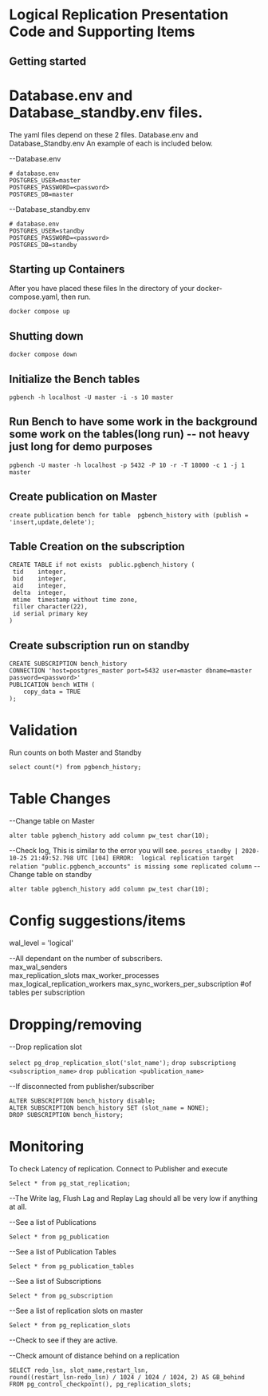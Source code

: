 # Logical Replication Presentation Code and Supporting Items 

## Getting started 

# Database.env and Database_standby.env files. 

The yaml files depend on these 2 files. Database.env and Database_Standby.env An example of each is included below. 

--Database.env 

```
# database.env
POSTGRES_USER=master
POSTGRES_PASSWORD=<password>
POSTGRES_DB=master
```

--Database_standby.env 
```
# database.env
POSTGRES_USER=standby
POSTGRES_PASSWORD=<password>
POSTGRES_DB=standby
```

## Starting up Containers
After you have placed these files In the directory of your docker-compose.yaml, then run. 

``` docker compose up ```

## Shutting down 

``` docker compose down ```

## Initialize the Bench tables 

``` pgbench -h localhost -U master -i -s 10 master ```

## Run Bench to have some work in the background some work on the tables(long run) -- not heavy just long for demo purposes 

``` pgbench -U master -h localhost -p 5432 -P 10 -r -T 18000 -c 1 -j 1 master ```

## Create publication on Master
``` create publication bench for table  pgbench_history with (publish = 'insert,update,delete'); ```

## Table Creation on the subscription 

``` 
CREATE TABLE if not exists  public.pgbench_history ( 
 tid    integer,                     
 bid    integer,                     
 aid    integer,                     
 delta  integer,                     
 mtime  timestamp without time zone, 
 filler character(22),
 id serial primary key
) 
```

## Create subscription run on standby

``` 
CREATE SUBSCRIPTION bench_history 
CONNECTION 'host=postgres_master port=5432 user=master dbname=master password=<password>' 
PUBLICATION bench WITH (
    copy_data = TRUE
); 
```

# Validation
Run counts on both Master and Standby

``` select count(*) from pgbench_history; ```

# Table Changes 
--Change table on Master

``` alter table pgbench_history add column pw_test char(10);  ```

--Check log, This is similar to the error you will see. 
``` posres_standby | 2020-10-25 21:49:52.798 UTC [104] ERROR:  logical replication target relation "public.pgbench_accounts" is missing some replicated column ```
--Change table on standby

``` alter table pgbench_history add column pw_test char(10); ```

# Config suggestions/items 

wal_level = 'logical'

--All dependant on the number of subscribers.  
max_wal_senders                
max_replication_slots
max_worker_processes           
max_logical_replication_workers 
max_sync_workers_per_subscription #of tables per subscription

# Dropping/removing 

--Drop replication slot 

``` select pg_drop_replication_slot('slot_name'); ```
``` drop subscriptiong <subscription_name> ``` 
``` drop publication <publication_name> ```

--If disconnected from publisher/subscriber 

``` 
ALTER SUBSCRIPTION bench_history disable;
ALTER SUBSCRIPTION bench_history SET (slot_name = NONE);
DROP SUBSCRIPTION bench_history; 
```

# Monitoring 
To check Latency of replication.
Connect to Publisher and execute

```Select * from pg_stat_replication;```

--The Write lag, Flush Lag and Replay Lag should all be very low if anything at all.

--See a list of Publications 

``` Select * from pg_publication ```

--See a list of Publication Tables 

``` Select * from pg_publication_tables ```

--See a list of Subscriptions 

``` Select * from pg_subscription ```

--See a list of replication slots on master

``` Select * from pg_replication_slots ``` 

--Check to see if they are active. 

--Check amount of distance behind on a replication 

``` 
SELECT redo_lsn, slot_name,restart_lsn, 
round((restart_lsn-redo_lsn) / 1024 / 1024 / 1024, 2) AS GB_behind 
FROM pg_control_checkpoint(), pg_replication_slots; 

```





